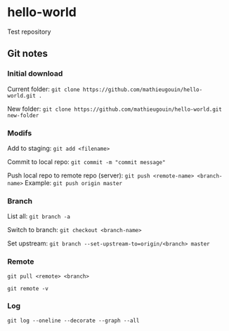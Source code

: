 # hello-world
Test repository

## Git notes

### Initial download
Current folder:
`git clone https://github.com/mathieugouin/hello-world.git .`

New folder:
`git clone https://github.com/mathieugouin/hello-world.git new-folder`

### Modifs

Add to staging:
`git add <filename>`

Commit to local repo:
`git commit -m "commit message"`

Push local repo to remote repo (server):
`git push <remote-name> <branch-name>`  Example: `git push origin master`

### Branch
List all:
`git branch -a`

Switch to branch:
`git checkout <branch-name>`

Set upstream:
`git branch --set-upstream-to=origin/<branch> master`

### Remote
`git pull <remote> <branch>`

`git remote -v`

### Log
`git log --oneline --decorate --graph --all`

